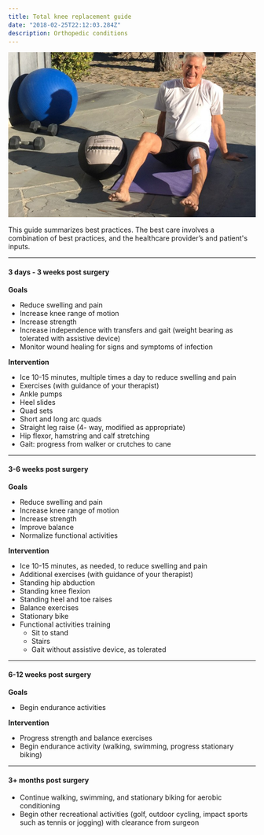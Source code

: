 ```yaml
---
title: Total knee replacement guide
date: "2018-02-25T22:12:03.284Z"
description: Orthopedic conditions
---
```

![home physical therapy](./tkr.jpg)

This guide summarizes best practices.  The best care involves a combination of best practices, and the healthcare provider’s and patient's inputs.

***

#### 3 days - 3 weeks post surgery

**Goals**

- Reduce swelling and pain
- Increase knee range of motion
- Increase strength
- Increase independence with transfers and gait (weight bearing as tolerated with assistive device)
- Monitor wound healing for signs and symptoms of infection

**Intervention**

- Ice 10-15 minutes, multiple times a day to reduce swelling and pain
- Exercises (with guidance of your therapist)
- Ankle pumps
- Heel slides
- Quad sets
- Short and long arc quads
- Straight leg raise (4- way, modified as appropriate)
- Hip flexor, hamstring and calf stretching
- Gait:  progress from walker or crutches to cane

***

#### 3-6 weeks post surgery

**Goals**

- Reduce swelling and pain
- Increase knee range of motion
- Increase strength
- Improve balance
- Normalize functional activities

**Intervention**

- Ice 10-15 minutes, as needed, to reduce swelling and pain
- Additional exercises (with guidance of your therapist)
- Standing hip abduction
- Standing knee flexion
- Standing heel and toe raises
- Balance exercises
- Stationary bike
- Functional activities training 
    - Sit to stand
    - Stairs
    - Gait without assistive device, as tolerated

***

#### 6-12 weeks post surgery

**Goals**

- Begin endurance activities

**Intervention**

- Progress strength and balance exercises
- Begin endurance activity (walking, swimming, progress stationary biking)

***

#### 3+ months post surgery

- Continue walking, swimming, and stationary biking for aerobic conditioning
- Begin other recreational activities (golf, outdoor cycling, impact sports such as tennis or jogging) with clearance from surgeon